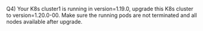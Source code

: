 Q4) Your K8s cluster1 is running in version=1.19.0, upgrade this K8s cluster to version=1.20.0-00. Make sure the running pods are not terminated and all nodes available after upgrade.
